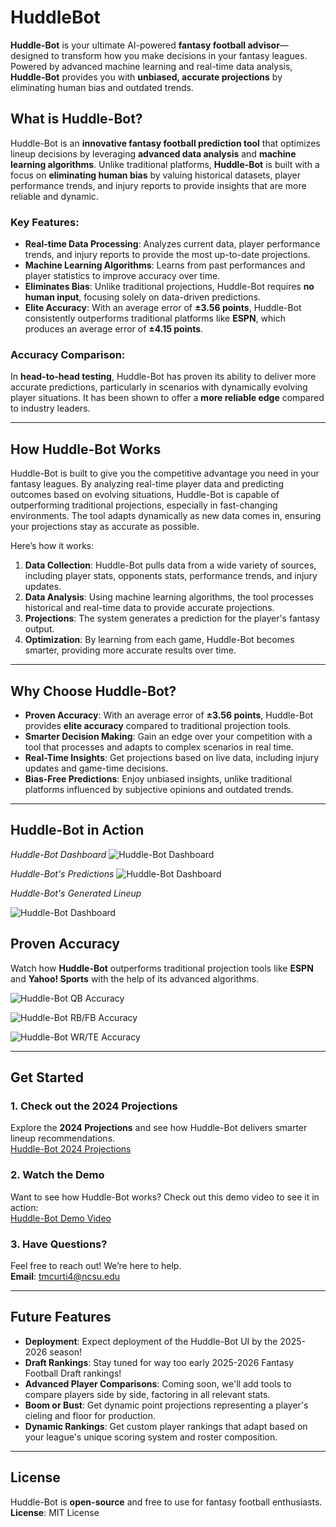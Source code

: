 # HuddleBot

**Huddle-Bot** is your ultimate AI-powered **fantasy football advisor**—designed to transform how you make decisions in your fantasy leagues. Powered by advanced machine learning and real-time data analysis, **Huddle-Bot** provides you with **unbiased, accurate projections** by eliminating human bias and outdated trends.

## What is Huddle-Bot?

Huddle-Bot is an **innovative fantasy football prediction tool** that optimizes lineup decisions by leveraging **advanced data analysis** and **machine learning algorithms**. Unlike traditional platforms, **Huddle-Bot** is built with a focus on **eliminating human bias** by valuing historical datasets, player performance trends, and injury reports to provide insights that are more reliable and dynamic.

### Key Features:

- **Real-time Data Processing**: Analyzes current data, player performance trends, and injury reports to provide the most up-to-date projections.
- **Machine Learning Algorithms**: Learns from past performances and player statistics to improve accuracy over time.
- **Eliminates Bias**: Unlike traditional projections, Huddle-Bot requires **no human input**, focusing solely on data-driven predictions.
- **Elite Accuracy**: With an average error of **±3.56 points**, Huddle-Bot consistently outperforms traditional platforms like **ESPN**, which produces an average error of **±4.15 points**.

### Accuracy Comparison:
In **head-to-head testing**, Huddle-Bot has proven its ability to deliver more accurate predictions, particularly in scenarios with dynamically evolving player situations. It has been shown to offer a **more reliable edge** compared to industry leaders.

---

## How Huddle-Bot Works

Huddle-Bot is built to give you the competitive advantage you need in your fantasy leagues. By analyzing real-time player data and predicting outcomes based on evolving situations, Huddle-Bot is capable of outperforming traditional projections, especially in fast-changing environments. The tool adapts dynamically as new data comes in, ensuring your projections stay as accurate as possible.

Here’s how it works:

1. **Data Collection**: Huddle-Bot pulls data from a wide variety of sources, including player stats, opponents stats, performance trends, and injury updates.
2. **Data Analysis**: Using machine learning algorithms, the tool processes historical and real-time data to provide accurate projections.
3. **Projections**: The system generates a prediction for the player's fantasy output.
4. **Optimization**: By learning from each game, Huddle-Bot becomes smarter, providing more accurate results over time.

---

## Why Choose Huddle-Bot?

- **Proven Accuracy**: With an average error of **±3.56 points**, Huddle-Bot provides **elite accuracy** compared to traditional projection tools.
- **Smarter Decision Making**: Gain an edge over your competition with a tool that processes and adapts to complex scenarios in real time.
- **Real-Time Insights**: Get projections based on live data, including injury updates and game-time decisions.
- **Bias-Free Predictions**: Enjoy unbiased insights, unlike traditional platforms influenced by subjective opinions and outdated trends.

---

## Huddle-Bot in Action

*Huddle-Bot Dashboard*
![Huddle-Bot Dashboard](assets/images/HuddleBotDashboard.png)

*Huddle-Bot's Predictions*
![Huddle-Bot Dashboard](assets/images/Example1.png)

*Huddle-Bot's Generated Lineup*

![Huddle-Bot Dashboard](assets/images/Example2.png)

## Proven Accuracy

Watch how **Huddle-Bot** outperforms traditional projection tools like **ESPN** and **Yahoo! Sports** with the help of its advanced algorithms.

![Huddle-Bot QB Accuracy](assets/images/HB1.png)

![Huddle-Bot RB/FB Accuracy](assets/images/HB2.png)

![Huddle-Bot WR/TE Accuracy](assets/images/HB3.png)

---

## Get Started

### 1. **Check out the 2024 Projections**  
Explore the **2024 Projections** and see how Huddle-Bot delivers smarter lineup recommendations.  
[Huddle-Bot 2024 Projections](https://tinyurl.com/HuddleBot)

### 2. **Watch the Demo**  
Want to see how Huddle-Bot works? Check out this demo video to see it in action:  
[Huddle-Bot Demo Video](https://youtu.be/Vu_peqmluMI)

### 3. **Have Questions?**  
Feel free to reach out! We’re here to help.  
**Email**: [tmcurti4@ncsu.edu](mailto:tmcurti4@ncsu.edu)

---

## Future Features

- **Deployment**: Expect deployment of the Huddle-Bot UI by the 2025-2026 season!
- **Draft Rankings**: Stay tuned for way too early 2025-2026 Fantasy Football Draft rankings!
- **Advanced Player Comparisons**: Coming soon, we'll add tools to compare players side by side, factoring in all relevant stats.
- **Boom or Bust**: Get dynamic point projections representing a player's cieling and floor for production.
- **Dynamic Rankings**: Get custom player rankings that adapt based on your league's unique scoring system and roster composition.

---

## License

Huddle-Bot is **open-source** and free to use for fantasy football enthusiasts.  
**License**: MIT License
